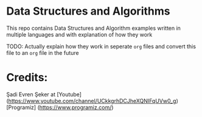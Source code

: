 # Data Structures and Algorithms
This repo contains Data Structures and Algorithm examples written in multiple languages and with explanation of how they work 

TODO: Actually explain how they work in seperate `org` files and convert this file to an `org` file in the future 

# Credits:
Şadi Evren Şeker at [Youtube] (https://www.youtube.com/channel/UCkkgrhDCJheXQNIFqUVw0_g)
[Programiz] (https://www.programiz.com/)
